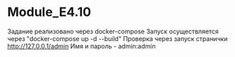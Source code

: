 # Module_E4.10
Задание реализовано через docker-compose
Запуск осуществляется через "docker-compose up -d --build"
Проверка через запуск странички http://127.0.0.1/admin 
Имя и пароль - admin:admin
